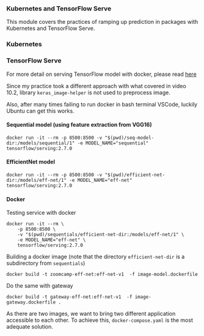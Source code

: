 ### Kubernetes and TensorFlow Serve

This module covers the practices of ramping up prediction in packages with Kubernetes and TensorFlow Serve.

### Kubernetes

### TensorFlow Serve

For more detail on serving TensorFlow model with docker, please read [here](https://www.tensorflow.org/tfx/serving/docker)

Since my practice took a different approach with what covered in video 10.2, library `keras_image-helper` is not used to preprocess image. 

Also, after many times failing to run docker in bash terminal VSCode, luckily Ubuntu can get this works.

#### Sequential model (using feature extraction from VGG16)

```
docker run -it --rm -p 8500:8500 -v "$(pwd)/seq-model-dir:/models/sequential/1" -e MODEL_NAME="sequential" tensorflow/serving:2.7.0
```

#### EfficientNet model

```
docker run -it --rm -p 8500:8500 -v "$(pwd)/efficient-net-dir:/models/eff-net/1" -e MODEL_NAME="eff-net" tensorflow/serving:2.7.0
```

#### Docker

Testing service with docker

```
docker run -it --rm \
    -p 8500:8500 \
    -v "$(pwd)/sequentials/efficient-net-dir:/models/eff-net/1" \
    -e MODEL_NAME="eff-net" \
    tensorflow/serving:2.7.0
```

Building a docker image (note that the directory `efficient-net-dir` is a subdirectory from `sequentials`)

```
docker build -t zoomcamp-eff-net:eff-net-v1  -f image-model.dockerfile
```

Do the same with gateway

```
docker build -t gateway-eff-net:eff-net-v1  -f image-gateway.dockerfile .
```

As there are two images, we want to bring two different application accessible to each other. To achieve this, `docker-compose.yaml` is the most adequate solution.




```